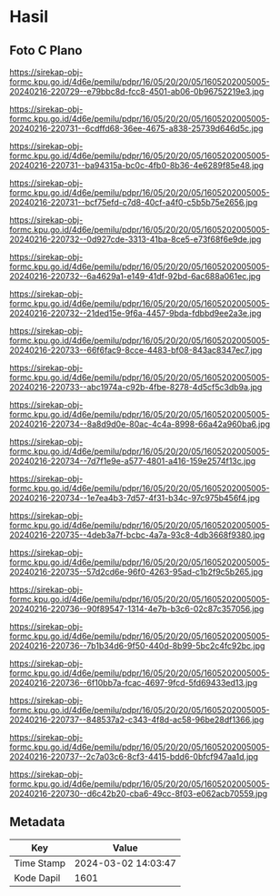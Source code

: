 # Hasil

## Foto C Plano

https://sirekap-obj-formc.kpu.go.id/4d6e/pemilu/pdpr/16/05/20/20/05/1605202005005-20240216-220729--e79bbc8d-fcc8-4501-ab06-0b96752219e3.jpg

https://sirekap-obj-formc.kpu.go.id/4d6e/pemilu/pdpr/16/05/20/20/05/1605202005005-20240216-220731--6cdffd68-36ee-4675-a838-25739d646d5c.jpg

https://sirekap-obj-formc.kpu.go.id/4d6e/pemilu/pdpr/16/05/20/20/05/1605202005005-20240216-220731--ba94315a-bc0c-4fb0-8b36-4e6289f85e48.jpg

https://sirekap-obj-formc.kpu.go.id/4d6e/pemilu/pdpr/16/05/20/20/05/1605202005005-20240216-220731--bcf75efd-c7d8-40cf-a4f0-c5b5b75e2656.jpg

https://sirekap-obj-formc.kpu.go.id/4d6e/pemilu/pdpr/16/05/20/20/05/1605202005005-20240216-220732--0d927cde-3313-41ba-8ce5-e73f68f6e9de.jpg

https://sirekap-obj-formc.kpu.go.id/4d6e/pemilu/pdpr/16/05/20/20/05/1605202005005-20240216-220732--6a4629a1-e149-41df-92bd-6ac688a061ec.jpg

https://sirekap-obj-formc.kpu.go.id/4d6e/pemilu/pdpr/16/05/20/20/05/1605202005005-20240216-220732--21ded15e-9f6a-4457-9bda-fdbbd9ee2a3e.jpg

https://sirekap-obj-formc.kpu.go.id/4d6e/pemilu/pdpr/16/05/20/20/05/1605202005005-20240216-220733--66f6fac9-8cce-4483-bf08-843ac8347ec7.jpg

https://sirekap-obj-formc.kpu.go.id/4d6e/pemilu/pdpr/16/05/20/20/05/1605202005005-20240216-220733--abc1974a-c92b-4fbe-8278-4d5cf5c3db9a.jpg

https://sirekap-obj-formc.kpu.go.id/4d6e/pemilu/pdpr/16/05/20/20/05/1605202005005-20240216-220734--8a8d9d0e-80ac-4c4a-8998-66a42a960ba6.jpg

https://sirekap-obj-formc.kpu.go.id/4d6e/pemilu/pdpr/16/05/20/20/05/1605202005005-20240216-220734--7d7f1e9e-a577-4801-a416-159e2574f13c.jpg

https://sirekap-obj-formc.kpu.go.id/4d6e/pemilu/pdpr/16/05/20/20/05/1605202005005-20240216-220734--1e7ea4b3-7d57-4f31-b34c-97c975b456f4.jpg

https://sirekap-obj-formc.kpu.go.id/4d6e/pemilu/pdpr/16/05/20/20/05/1605202005005-20240216-220735--4deb3a7f-bcbc-4a7a-93c8-4db3668f9380.jpg

https://sirekap-obj-formc.kpu.go.id/4d6e/pemilu/pdpr/16/05/20/20/05/1605202005005-20240216-220735--57d2cd6e-96f0-4263-95ad-c1b2f9c5b265.jpg

https://sirekap-obj-formc.kpu.go.id/4d6e/pemilu/pdpr/16/05/20/20/05/1605202005005-20240216-220736--90f89547-1314-4e7b-b3c6-02c87c357056.jpg

https://sirekap-obj-formc.kpu.go.id/4d6e/pemilu/pdpr/16/05/20/20/05/1605202005005-20240216-220736--7b1b34d6-9f50-440d-8b99-5bc2c4fc92bc.jpg

https://sirekap-obj-formc.kpu.go.id/4d6e/pemilu/pdpr/16/05/20/20/05/1605202005005-20240216-220736--6f10bb7a-fcac-4697-9fcd-5fd69433ed13.jpg

https://sirekap-obj-formc.kpu.go.id/4d6e/pemilu/pdpr/16/05/20/20/05/1605202005005-20240216-220737--848537a2-c343-4f8d-ac58-96be28df1366.jpg

https://sirekap-obj-formc.kpu.go.id/4d6e/pemilu/pdpr/16/05/20/20/05/1605202005005-20240216-220737--2c7a03c6-8cf3-4415-bdd6-0bfcf947aa1d.jpg

https://sirekap-obj-formc.kpu.go.id/4d6e/pemilu/pdpr/16/05/20/20/05/1605202005005-20240216-220730--d6c42b20-cba6-49cc-8f03-e062acb70559.jpg


## Metadata

| Key        | Value               |
| ---------- | ------------------- |
| Time Stamp | 2024-03-02 14:03:47 |
| Kode Dapil | 1601                |




